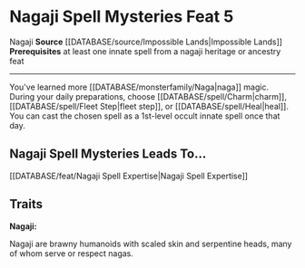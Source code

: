 ﻿---
feat: Nagaji Spell Mysteries
id: '3988'
leads_to: '[[DATABASE/feat/Nagaji Spell Expertise|Nagaji Spell Expertise]]'
level: '5'
name: Nagaji Spell Mysteries
prerequisite: at least one innate spell from a nagaji heritage or ancestry feat
rarity: Common
source: '[[DATABASE/source/Impossible Lands|Impossible Lands]]'
trait:
- '[[DATABASE/trait/Nagaji|Nagaji]]'
type: Feat

---
# Nagaji Spell Mysteries <span class="item-type">Feat 5</span>

<span class="item-trait">Nagaji</span>
**Source** [[DATABASE/source/Impossible Lands|Impossible Lands]]
**Prerequisites** at least one innate spell from a nagaji heritage or ancestry feat

---
You've learned more [[DATABASE/monsterfamily/Naga|naga]] magic. During your daily preparations, choose [[DATABASE/spell/Charm|charm]], [[DATABASE/spell/Fleet Step|fleet step]], or [[DATABASE/spell/Heal|heal]]. You can cast the chosen spell as a 1st-level occult innate spell once that day.

## Nagaji Spell Mysteries Leads To...

[[DATABASE/feat/Nagaji Spell Expertise|Nagaji Spell Expertise]]

## Traits

**Nagaji:**

Nagaji are brawny humanoids with scaled skin and serpentine heads, many of whom serve or respect nagas.